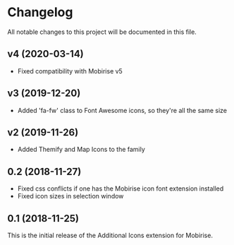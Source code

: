 # Changelog

All notable changes to this project will be documented in this file.

## v4 (2020-03-14)

- Fixed compatibility with Mobirise v5

## v3 (2019-12-20)

- Added 'fa-fw' class to Font Awesome icons, so they're all the same size

## v2 (2019-11-26)

- Added Themify and Map Icons to the family

## 0.2 (2018-11-27)

- Fixed css conflicts if one has the Mobirise icon font extension installed
- Fixed icon sizes in selection window

## 0.1 (2018-11-25)

This is the initial release of the Additional Icons extension for Mobirise.